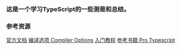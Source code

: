 ### 这是一个学习TypeScript的一些测是和总结。
### 参考资源
[官方文档](http://www.typescriptlang.org/docs/home.html)
[编译选项 Compiler Options](http://www.typescriptlang.org/docs/handbook/compiler-options.html)
[入门教程](https://www.gitbook.com/book/xcatliu/typescript-tutorial/details)
[参考书籍 Pro Typescript](https://item.jd.com/1454836466.html)
